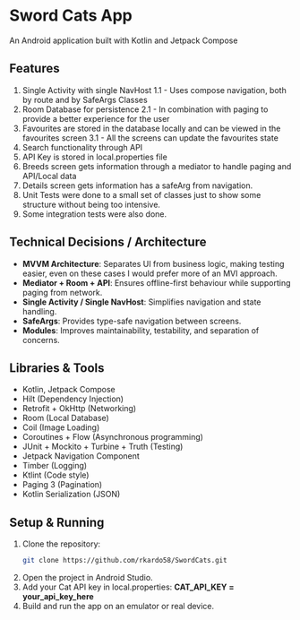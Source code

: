 # Sword Cats App

An Android application built with Kotlin and Jetpack Compose

## Features

1. Single Activity with single NavHost
	1.1 - Uses compose navigation, both by route and by SafeArgs Classes
2. Room Database for persistence 
    2.1 - In combination with paging to provide a better experience for the user
3. Favourites are stored in the database locally and can be viewed in the favourites screen
	3.1 - All the screens can update the favourites state
4. Search functionality through API
5. API Key is stored in local.properties file
6. Breeds screen gets information through a mediator to handle paging and API/Local data
7. Details screen gets information has a safeArg from navigation.
8. Unit Tests were done to a small set of classes just to show some structure without being too intensive.
9. Some integration tests were also done.

## Technical Decisions / Architecture

- **MVVM Architecture**: Separates UI from business logic, making testing easier, even on these cases I would prefer more of an MVI approach.
- **Mediator + Room + API**: Ensures offline-first behaviour while supporting paging from network.
- **Single Activity / Single NavHost**: Simplifies navigation and state handling.
- **SafeArgs**: Provides type-safe navigation between screens.
- **Modules**: Improves maintainability, testability, and separation of concerns.

## Libraries & Tools

- Kotlin, Jetpack Compose 
- Hilt (Dependency Injection)
- Retrofit + OkHttp (Networking) 
- Room (Local Database)
- Coil (Image Loading)
- Coroutines + Flow (Asynchronous programming)
- JUnit + Mockito + Turbine + Truth (Testing)
- Jetpack Navigation Component
- Timber (Logging)
- Ktlint (Code style)
- Paging 3 (Pagination)
- Kotlin Serialization (JSON)

## Setup & Running

1. Clone the repository:
   ```bash
   git clone https://github.com/rkardo58/SwordCats.git

2. Open the project in Android Studio.
3. Add your Cat API key in local.properties:
   **CAT_API_KEY = your_api_key_here**
4. Build and run the app on an emulator or real device.
